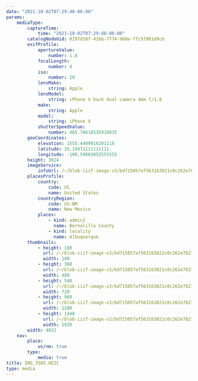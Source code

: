 ```yaml
---
date: "2021-10-02T07:29:40-06:00"
params:
    mediaType:
        captureTime:
            time: "2021-10-02T07:29:40-06:00"
        catalogNodeUid: 0197d10f-41bb-7774-9b0e-ffc57001d9cb
        exifProfile:
            apertureValue:
                number: 1.8
            focalLength:
                number: 4
            iso:
                number: 20
            lensMake:
                string: Apple
            lensModel:
                string: iPhone X back dual camera 4mm f/1.8
            make:
                string: Apple
            model:
                string: iPhone X
            shutterSpeedValue:
                number: 465.76618535910035
        geoCoordinates:
            elevation: 1555.4409916201118
            latitude: 35.19471111111111
            longitude: -106.59803055555555
        height: 3024
        imageService:
            infoUrl: /~/blob-iiif-image-v3/bd715057af563163821c0c262e78214e1ed0dee00370e91805fc38f73d72cc46/info.json
        placesProfile:
            country:
                code: US
                name: United States
            countryRegion:
                code: US-NM
                name: New Mexico
            places:
                - kind: admin2
                  name: Bernalillo County
                - kind: locality
                  name: Albuquerque
        thumbnails:
            - height: 180
              url: /~/blob-iiif-image-v3/bd715057af563163821c0c262e78214e1ed0dee00370e91805fc38f73d72cc46/full/240%2C180/0/default.jpg
              width: 240
            - height: 360
              url: /~/blob-iiif-image-v3/bd715057af563163821c0c262e78214e1ed0dee00370e91805fc38f73d72cc46/full/480%2C360/0/default.jpg
              width: 480
            - height: 540
              url: /~/blob-iiif-image-v3/bd715057af563163821c0c262e78214e1ed0dee00370e91805fc38f73d72cc46/full/720%2C540/0/default.jpg
              width: 720
            - height: 960
              url: /~/blob-iiif-image-v3/bd715057af563163821c0c262e78214e1ed0dee00370e91805fc38f73d72cc46/full/1280%2C960/0/default.jpg
              width: 1280
            - height: 1440
              url: /~/blob-iiif-image-v3/bd715057af563163821c0c262e78214e1ed0dee00370e91805fc38f73d72cc46/full/1920%2C1440/0/default.jpg
              width: 1920
        width: 4032
    nav:
        place:
            us/nm: true
        type:
            media: true
title: IMG_3585.HEIC
type: media
---
```

